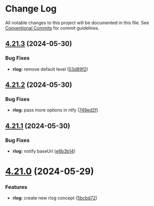 # Change Log

All notable changes to this project will be documented in this file.
See [Conventional Commits](https://conventionalcommits.org) for commit guidelines.

## [4.21.3](https://github.com/lskjs/libs/compare/v4.21.2...v4.21.3) (2024-05-30)


### Bug Fixes

* **rlog:** remove default level ([53d89f2](https://github.com/lskjs/libs/commit/53d89f2a43804f7518f50691038b6fec47880adb))





## [4.21.2](https://github.com/lskjs/libs/compare/v4.21.1...v4.21.2) (2024-05-30)


### Bug Fixes

* **rlog:** pass more options in ntfy ([749ed2f](https://github.com/lskjs/libs/commit/749ed2faade433bad3333a16e70b9e28b956b356))





## [4.21.1](https://github.com/lskjs/libs/compare/v4.21.0...v4.21.1) (2024-05-30)


### Bug Fixes

* **rlog:** notify baseUrl ([e6b3b14](https://github.com/lskjs/libs/commit/e6b3b14475bd8493162a6ca435ce725aba8c58f3))





# [4.21.0](https://github.com/lskjs/libs/compare/v4.20.0...v4.21.0) (2024-05-29)


### Features

* **rlog:** create new rlog concept ([5bcbd72](https://github.com/lskjs/libs/commit/5bcbd7208171a76855dc62b99df6a9b03ec1d4a3))
